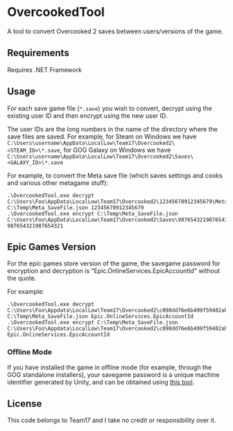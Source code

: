 # OvercookedTool

A tool to convert Overcooked 2 saves between users/versions of the game.

## Requirements

Requires .NET Framework

## Usage

For each save game file (`*.save`) you wish to convert, decrypt using the existing user ID and then encrypt using the new user ID.

The user IDs are the long numbers in the name of the directory where the save files are saved. For example, for Steam on Windows we have `C:\Users\username\AppData\LocalLow\Team17\Overcooked2\<STEAM_ID>\*.save`, for GOG Galaxy on Windows we have `C:\Users\username\AppData\LocalLow\Team17\Overcooked2\Saves\<GALAXY_ID>\*.save`

For example, to convert the Meta save file (which saves settings and cooks and various other metagame stuff):
```
.\OvercookedTool.exe decrypt C:\Users\Foo\AppData\LocalLow\Team17\Overcooked2\12345678912345679\Meta_SaveFile.save C:\Temp\Meta_SaveFile.json 12345678912345679
.\OvercookedTool.exe encrypt C:\Temp\Meta_SaveFile.json C:\Users\Foo\AppData\LocalLow\Team17\Overcooked2\Saves\987654321987654321\Meta_SaveFile.save 987654321987654321
```

## Epic Games Version
For the epic games store version of the game, the savegame password for encryption and decryption is "Epic.OnlineServices.EpicAccountId" without the quote.

For example:
```
.\OvercookedTool.exe decrypt C:\Users\Foo\Appdata\LocalLow\Team17\Overcooked2\c098dd76e6b499f59482ab4f0a24f79b\Meta_SaveFile.save C:\Temp\Meta_SaveFile.json Epic.OnlineServices.EpicAccountId
.\OvercookedTool.exe encrypt C:\Temp\Meta_SaveFile.json C:\Users\Foo\Appdata\LocalLow\Team17\Overcooked2\c098dd76e6b499f59482ab4f0a24f79b\Meta_SaveFile.save Epic.OnlineServices.EpicAccountId
```

### Offline Mode

If you have installed the game in offline mode (for example, through the GOG standalone installers), your savegame password is a unique machine identifier generated by Unity, and can be obtained using [this tool](https://github.com/LinnielDW/UnityDeviceUniqueIdentifierHarness).

## License

This code belongs to Team17 and I take no credit or responsibility over it.


